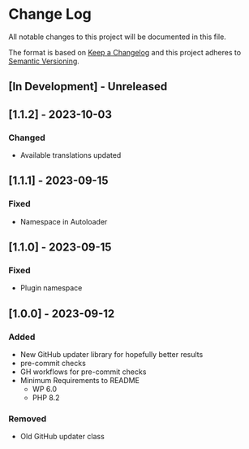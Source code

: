 # Change Log

All notable changes to this project will be documented in this file.

The format is based on [Keep a Changelog](http://keepachangelog.com/)
and this project adheres to [Semantic Versioning](http://semver.org/).

## \[In Development\] - Unreleased

## \[1.1.2\] - 2023-10-03

### Changed

- Available translations updated

## \[1.1.1\] - 2023-09-15

### Fixed

- Namespace in Autoloader

## \[1.1.0\] - 2023-09-15

### Fixed

- Plugin namespace

## \[1.0.0\] - 2023-09-12

### Added

- New GitHub updater library for hopefully better results
- pre-commit checks
- GH workflows for pre-commit checks
- Minimum Requirements to README
  - WP 6.0
  - PHP 8.2

### Removed

- Old GitHub updater class

